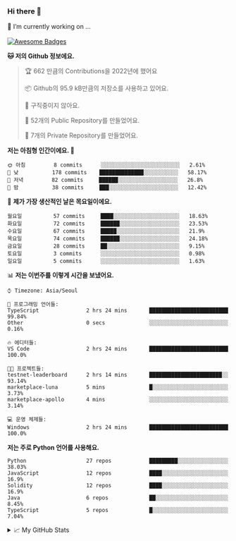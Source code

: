 ### Hi there 👋 
🔭 I’m currently working on ... </br></br>
[![Awesome Badges](https://img.shields.io/badge/Introduce-EN-green.svg)](https://github.com/tlatkdgus1/tlatkdgus1/blob/main/README.md.en)

<!--START_SECTION:waka-->
**🐱 저의 Github 정보에요.** 

> 🏆 662 만큼의 Contributions을 2022년에 했어요
 > 
> 📦 Github의 95.9 kB만큼의 저장소를 사용하고 있어요. 
 > 
> 🚫 구직중이지 않아요.
 > 
> 📜 52개의 Public Repository를 만들었어요. 
 > 
> 🔑 7개의 Private Repository를 만들었어요.  

**저는 아침형 인간이에요. 🐤** 

```text
🌞 아침         8 commits      ░░░░░░░░░░░░░░░░░░░░░░░░░   2.61% 
🌆 낮　         178 commits    ██████████████░░░░░░░░░░░   58.17% 
🌃 저녁         82 commits     ██████░░░░░░░░░░░░░░░░░░░   26.8% 
🌙 밤　         38 commits     ███░░░░░░░░░░░░░░░░░░░░░░   12.42%

```
📅 **제가 가장 생산적인 날은 목요일이에요.** 

```text
월요일          57 commits     ████░░░░░░░░░░░░░░░░░░░░░   18.63% 
화요일          72 commits     ██████░░░░░░░░░░░░░░░░░░░   23.53% 
수요일          67 commits     █████░░░░░░░░░░░░░░░░░░░░   21.9% 
목요일          74 commits     ██████░░░░░░░░░░░░░░░░░░░   24.18% 
금요일          28 commits     ██░░░░░░░░░░░░░░░░░░░░░░░   9.15% 
토요일          3 commits      ░░░░░░░░░░░░░░░░░░░░░░░░░   0.98% 
일요일          5 commits      ░░░░░░░░░░░░░░░░░░░░░░░░░   1.63%

```


📊 **저는 이번주를 이렇게 시간을 보냈어요.** 

```text
⌚︎ Timezone: Asia/Seoul

💬 프로그래밍 언어들: 
TypeScript               2 hrs 24 mins       █████████████████████████   99.84% 
Other                    0 secs              ░░░░░░░░░░░░░░░░░░░░░░░░░   0.16%

🔥 에디터들: 
VS Code                  2 hrs 24 mins       █████████████████████████   100.0%

🐱‍💻 프로젝트들: 
testnet-leaderboard      2 hrs 14 mins       ███████████████████████░░   93.14% 
marketplace-luna         5 mins              █░░░░░░░░░░░░░░░░░░░░░░░░   3.73% 
marketplace-apollo       4 mins              ░░░░░░░░░░░░░░░░░░░░░░░░░   3.14%

💻 운영 체제들: 
Windows                  2 hrs 24 mins       █████████████████████████   100.0%

```

**저는 주로 Python 언어를 사용해요.** 

```text
Python                   27 repos            █████████░░░░░░░░░░░░░░░░   38.03% 
JavaScript               12 repos            ████░░░░░░░░░░░░░░░░░░░░░   16.9% 
Solidity                 12 repos            ████░░░░░░░░░░░░░░░░░░░░░   16.9% 
Java                     6 repos             ██░░░░░░░░░░░░░░░░░░░░░░░   8.45% 
TypeScript               5 repos             █░░░░░░░░░░░░░░░░░░░░░░░░   7.04%

```



<!--END_SECTION:waka-->

<details>
<summary>📈 My GitHub Stats</summary>
<p align="center"> <img src="https://github-readme-stats.vercel.app/api?username=tlatkdgus1&show_icons=true" alt="tlatkdgus1" />
</details>
